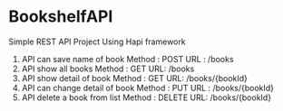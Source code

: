 # BookshelfAPI
Simple REST API Project Using Hapi framework
1. API can save name of book
Method : POST
URL : /books
2. API show all books
Method : GET
URL: /books
3. API show detail of book
Method : GET
URL: /books/{bookId}
4. API can change detail of book
Method : PUT
URL : /books/{bookId}
5. API delete a book from list
Method : DELETE
URL: /books/{bookId}

